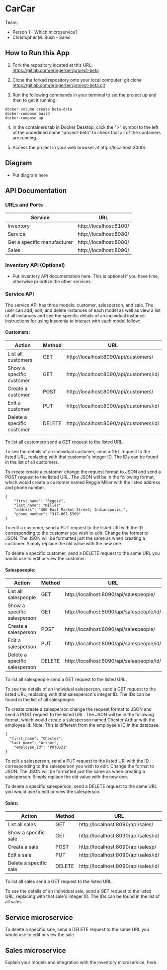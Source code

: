 # CarCar

Team:

* Person 1 - Which microservice?
* Christopher M. Bush - Sales

## How to Run this App

1. Fork the repository located at this URL: https://gitlab.com/eringerber/project-beta

2. Clone the forked repository onto your local computer: git clone https://gitlab.com/eringerber/project-beta.git

3. Run the following commands in your terminal to set the project up and then to get it running:
```
docker volume create beta-data
docker-compose build
docker-compose up
```
4. In the containers tab in Docker Desktop, click the ">" symbol to the left of the underlined name "project-beta" to check that all of the containers are running.

5. Access the project in your web browser at http://localhost:3000/.

## Diagram
 - Put diagram here

## API Documentation

### URLs and Ports

| Service | URL
| ----------- | ----------- |
| Inventory | http://localhost:8100/
| Service | http://localhost:8080/ |
| Get a specific manufacturer | http://localhost:8080/ |
| Sales | http://localhost:8090/ |


### Inventory API (Optional)
 - Put Inventory API documentation here. This is optional if you have time, otherwise prioritize the other services.

### Service API
The service API has three models: customer, salesperson, and sale. The user can add, edit, and delete instances of each model as well as view a list of all instances and see the specific details of an individual instance. Instructions for using Insomnia to interact with each model follow:

#### Customers:

| Action | Method | URL
| ----------- | ----------- | ----------- |
| List all customers | GET | http://localhost:8090/api/customers/
| Show a specific customer | GET | http://localhost:8090/api/customers/id/
| Create a customer | POST | http://localhost:8090/api/customers/
| Edit a customer | PUT | http://localhost:8090/api/customers/id/
| Delete a specific customer | DELETE | http://localhost:8090/api/customers/id/

To list all customers send a GET request to the listed URL.

To see the details of an individual customer, send a GET request to the listed URL, replacing <id> with that customer's integer ID. The IDs can be found in the list of all customers.

To create create a customer change the request format to JSON and send a POST request to the listed URL. The JSON will be in the following format, which would create a customer named Reggie Miller with the listed address and phone number.
```
{
	"first_name": "Reggie",
	"last_name": "Miller",
	"address": "300 East Market Street; Indianapolis,",
	"phone_number": "317-867-5309"
}
```
To edit a customer, send a PUT request to the listed URl with the ID corresponding to the customer you wish to edit. Change the format to JSON. The JSON will be formatted just the same as when creating a customer. Simply replace the old value with the new one.

To delete a specific customer, send a DELETE request to the same URL you would use to edit or view the customer.

#### Salespoeople:

| Action | Method | URL
| ----------- | ----------- | ----------- |
| List all salespeople | GET | http://localhost:8090/api/salespeople/
| Show a specific salesperson | GET | http://localhost:8090/api/salespeople/id/
| Create a salesperson | POST | http://localhost:8090/api/salespeople/
| Edit a salesperson | PUT | http://localhost:8090/api/salespeople/id/
| Delete a specific salesperson | DELETE | http://localhost:8090/api/salespeople/id/

To list all salespeople send a GET request to the listed URL.

To see the details of an individual salesperson, send a GET request to the listed URL, replacing <id> with that salesperson's integer ID. The IDs can be found in the list of all salespeople.

To create create a salesperson change the request format to JSON and send a POST request to the listed URL. The JSON will be in the following format, which would create a salesperson named Chester Arthur with the employee id. Note: This is different from the employee's ID in the database.
```
{
  "first_name": "Chester",
  "last_name": "Arthur",
	"employee_id": "POTUS21"
}
```
To edit a salesperson, send a PUT request to the listed URl with the ID corresponding to the salesperson you wish to edit. Change the format to JSON. The JSON will be formatted just the same as when creating a salesperson. Simply replace the old value with the new one.

To delete a specific salesperson, send a DELETE request to the same URL you would use to edit or view the salesperson.

#### Sales:

| Action | Method | URL
| ----------- | ----------- | ----------- |
| List all sales | GET | http://localhost:8090/api/sales/
| Show a specific sale | GET | http://localhost:8090/api/sales/id/
| Create a sale | POST | http://localhost:8090/api/salesp/
| Edit a sale | PUT | http://localhost:8090/api/sales/id/
| Delete a specific sale | DELETE | http://localhost:8090/api/sales/id/

To list all sales send a GET request to the listed URL.

To see the details of an individual sale, send a GET request to the listed URL, replacing <id> with that sale's integer ID. The IDs can be found in the list of all sales.

## Service microservice

To delete a specific sale, send a DELETE request to the same URL you would use to edit or view the sale.

## Sales microservice

Explain your models and integration with the inventory
microservice, here.
